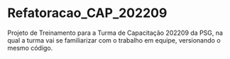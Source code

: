 # Refatoracao_CAP_202209
Projeto de Treinamento para a Turma de Capacitação 202209 da PSG, na qual a turma vai se familiarizar com o trabalho em equipe, versionando o mesmo código.
